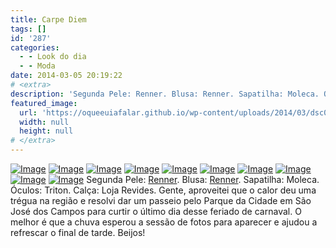 ```yaml
---
title: Carpe Diem
tags: []
id: '287'
categories:
  - - Look do dia
  - - Moda
date: 2014-03-05 20:19:22
# <extra>
description: 'Segunda Pele: Renner. Blusa: Renner. Sapatilha: Moleca. Óculos: Triton. Calça: Loja Revides. Gente, aproveitei que o calor deu uma trégua na região e resolvi dar um passeio pelo Parque da Cidade em São José dos Campos para curtir o último dia desse feriado de carnaval. O melhor é que a chuva esperou a sessão de fotos para aparecer e ajudou a refrescar o final de tarde. Beijos!'
featured_image: 
  url: 'https://oqueeuiafalar.github.io/wp-content/uploads/2014/03/dsc02279.jpg?w=650'
  width: null
  height: null
# </extra>
---
```


[![Image](http://162.243.62.160/wp-content/uploads/2014/03/dsc02279.jpg?w=650)](http://162.243.62.160/wp-content/uploads/2014/03/dsc02279.jpg) [![Image](http://162.243.62.160/wp-content/uploads/2014/03/dsc02278.jpg?w=650)](http://162.243.62.160/wp-content/uploads/2014/03/dsc02278.jpg) [![Image](http://162.243.62.160/wp-content/uploads/2014/03/dsc02303.jpg?w=650)](http://162.243.62.160/wp-content/uploads/2014/03/dsc02303.jpg) [![Image](http://162.243.62.160/wp-content/uploads/2014/03/dsc02293.jpg?w=650)](http://162.243.62.160/wp-content/uploads/2014/03/dsc02293.jpg) [![Image](http://162.243.62.160/wp-content/uploads/2014/03/dsc02302.jpg?w=650)](http://162.243.62.160/wp-content/uploads/2014/03/dsc02302.jpg) [![Image](http://162.243.62.160/wp-content/uploads/2014/03/1932126_276126682550288_1889053132_n.jpg?w=650)](http://162.243.62.160/wp-content/uploads/2014/03/1932126_276126682550288_1889053132_n.jpg) [![Image](http://162.243.62.160/wp-content/uploads/2014/03/dsc02310.jpg?w=650)](http://162.243.62.160/wp-content/uploads/2014/03/dsc02310.jpg) [![Image](http://162.243.62.160/wp-content/uploads/2014/03/dsc02281.jpg?w=650)](http://162.243.62.160/wp-content/uploads/2014/03/dsc02281.jpg) [![Image](http://162.243.62.160/wp-content/uploads/2014/03/dsc02284.jpg?w=650)](http://162.243.62.160/wp-content/uploads/2014/03/dsc02284.jpg) [![Image](http://162.243.62.160/wp-content/uploads/2014/03/dsc02319.jpg?w=650)](http://162.243.62.160/wp-content/uploads/2014/03/dsc02319.jpg) Segunda Pele: [Renner](http://www.lojasrenner.com.br/ "Renner"). Blusa: [Renner](http://www.lojasrenner.com.br/ "Renner"). Sapatilha: Moleca. Óculos: Triton. Calça: Loja Revides. Gente, aproveitei que o calor deu uma trégua na região e resolvi dar um passeio pelo Parque da Cidade em São José dos Campos para curtir o último dia desse feriado de carnaval. O melhor é que a chuva esperou a sessão de fotos para aparecer e ajudou a refrescar o final de tarde. Beijos!
